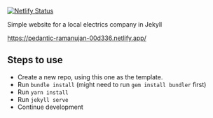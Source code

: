 [![Netlify Status](https://api.netlify.com/api/v1/badges/af053b6d-acf1-4950-99ed-d0ed57d2206d/deploy-status)](https://app.netlify.com/sites/gallant-wright-da5879/deploys)

Simple website for a local electrics company in Jekyll

https://pedantic-ramanujan-00d336.netlify.app/

## Steps to use
- Create a new repo, using this one as the template.
- Run `bundle install` (might need to run `gem install bundler` first)
- Run `yarn install`
- Run `jekyll serve`
- Continue development
